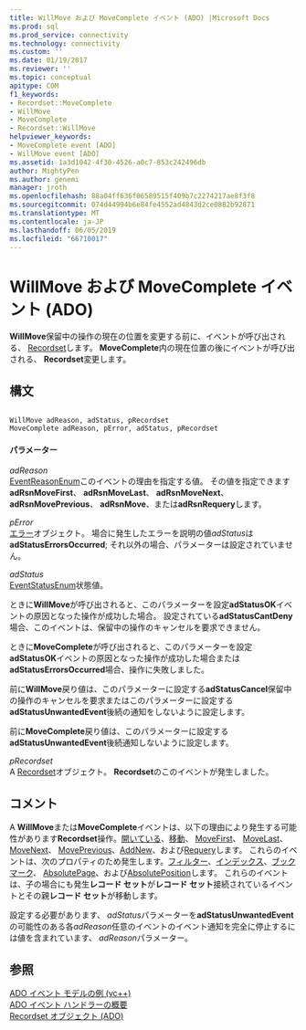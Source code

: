 ```yaml
---
title: WillMove および MoveComplete イベント (ADO) |Microsoft Docs
ms.prod: sql
ms.prod_service: connectivity
ms.technology: connectivity
ms.custom: ''
ms.date: 01/19/2017
ms.reviewer: ''
ms.topic: conceptual
apitype: COM
f1_keywords:
- Recordset::MoveComplete
- WillMove
- MoveComplete
- Recordset::WillMove
helpviewer_keywords:
- MoveComplete event [ADO]
- WillMove event [ADO]
ms.assetid: 1a3d1042-4f30-4526-a0c7-853c242496db
author: MightyPen
ms.author: genemi
manager: jroth
ms.openlocfilehash: 88a04ff636f06589515f409b7c2274217ae8f3f8
ms.sourcegitcommit: 074d44994b6e84fe4552ad4843d2ce0882b92871
ms.translationtype: MT
ms.contentlocale: ja-JP
ms.lasthandoff: 06/05/2019
ms.locfileid: "66710017"
---
```

# <a name="willmove-and-movecomplete-events-ado"></a>WillMove および MoveComplete イベント (ADO)
**WillMove**保留中の操作の現在の位置を変更する前に、イベントが呼び出される、 [Recordset](../../../ado/reference/ado-api/recordset-object-ado.md)します。 **MoveComplete**内の現在位置の後にイベントが呼び出される、 **Recordset**変更します。  
  
## <a name="syntax"></a>構文  
  
```  
  
WillMove adReason, adStatus, pRecordset  
MoveComplete adReason, pError, adStatus, pRecordset  
```  
  
#### <a name="parameters"></a>パラメーター  
 *adReason*  
 [EventReasonEnum](../../../ado/reference/ado-api/eventreasonenum.md)このイベントの理由を指定する値。 その値を指定できます**adRsnMoveFirst**、 **adRsnMoveLast**、 **adRsnMoveNext**、 **adRsnMovePrevious**、 **adRsnMove**、または**adRsnRequery**します。  
  
 *pError*  
 [エラー](../../../ado/reference/ado-api/error-object.md)オブジェクト。 場合に発生したエラーを説明の値*adStatus*は**adStatusErrorsOccurred**; それ以外の場合、パラメーターは設定されていません。  
  
 *adStatus*  
 [EventStatusEnum](../../../ado/reference/ado-api/eventstatusenum.md)状態値。  
  
 ときに**WillMove**が呼び出されると、このパラメーターを設定**adStatusOK**イベントの原因となった操作が成功した場合。 設定されている**adStatusCantDeny**場合、このイベントは、保留中の操作のキャンセルを要求できません。  
  
 ときに**MoveComplete**が呼び出されると、このパラメーターを設定**adStatusOK**イベントの原因となった操作が成功した場合または**adStatusErrorsOccurred**場合、操作に失敗しました。  
  
 前に**WillMove**戻り値は、このパラメーターに設定する**adStatusCancel**保留中の操作のキャンセルを要求またはこのパラメーターに設定する**adStatusUnwantedEvent**後続の通知をしないように設定します。  
  
 前に**MoveComplete**戻り値は、このパラメーターに設定する**adStatusUnwantedEvent**後続通知しないように設定します。  
  
 *pRecordset*  
 A [Recordset](../../../ado/reference/ado-api/recordset-object-ado.md)オブジェクト。 **Recordset**のこのイベントが発生しました。  
  
## <a name="remarks"></a>コメント  
 A **WillMove**または**MoveComplete**イベントは、以下の理由により発生する可能性があります**Recordset**操作。[開いている](../../../ado/reference/ado-api/open-method-ado-recordset.md)、[移動](../../../ado/reference/ado-api/move-method-ado.md)、 [MoveFirst](../../../ado/reference/ado-api/movefirst-movelast-movenext-and-moveprevious-methods-ado.md)、 [MoveLast](../../../ado/reference/ado-api/movefirst-movelast-movenext-and-moveprevious-methods-ado.md)、 [MoveNext](../../../ado/reference/ado-api/movefirst-movelast-movenext-and-moveprevious-methods-ado.md)、 [MovePrevious](../../../ado/reference/ado-api/movefirst-movelast-movenext-and-moveprevious-methods-ado.md)、[AddNew](../../../ado/reference/ado-api/addnew-method-ado.md)、および[Requery](../../../ado/reference/ado-api/requery-method.md)します。 これらのイベントは、次のプロパティのため発生します。[フィルター](../../../ado/reference/ado-api/filter-property.md)、[インデックス](../../../ado/reference/ado-api/index-property.md)、[ブックマーク](../../../ado/reference/ado-api/bookmark-property-ado.md)、 [AbsolutePage](../../../ado/reference/ado-api/absolutepage-property-ado.md)、および[AbsolutePosition](../../../ado/reference/ado-api/absoluteposition-property-ado.md)します。 これらのイベントは、子の場合にも発生**レコード セット**が**レコード セット**接続されているイベントとその親**レコード セット**が移動します。  
  
 設定する必要があります、 *adStatus*パラメーターを**adStatusUnwantedEvent**の可能性のある各*adReason*任意のイベントのイベント通知を完全に停止するには値を含まれています、 *adReason*パラメーター。  
  
## <a name="see-also"></a>参照  
 [ADO イベント モデルの例 (vc++)](../../../ado/reference/ado-api/ado-events-model-example-vc.md)   
 [ADO イベント ハンドラーの概要](../../../ado/guide/data/ado-event-handler-summary.md)   
 [Recordset オブジェクト (ADO)](../../../ado/reference/ado-api/recordset-object-ado.md)
